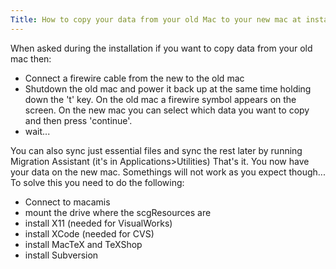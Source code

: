 ```yaml
---
Title: How to copy your data from your old Mac to your new mac at installation
---
```


When asked during the installation if you want to copy data from your old mac then:


-  Connect a firewire cable from the new to the old mac
-  Shutdown the old mac and power it back up at the same time holding down the 't' key. On the old mac a firewire symbol appears on the screen. On the new mac you can select which data you want to copy and then press 'continue'.
-  wait...

You can also sync just essential files and sync the rest later by running Migration Assistant (it's in Applications>Utilities)
That's it. You now have your data on the new mac. Somethings will not work as you expect though...
To solve this you need to do the following:

-  Connect to macamis
-  mount the drive where the scgResources are
-  install X11 (needed for VisualWorks)
-  install XCode (needed for CVS)
-  install MacTeX and TeXShop
-  install Subversion
